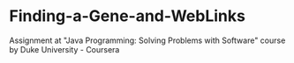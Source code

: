 # Finding-a-Gene-and-WebLinks
Assignment at "Java Programming: Solving Problems with Software" course by Duke University - Coursera
